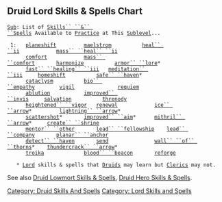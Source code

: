 ## Druid Lord Skills & Spells Chart

[`Sub`](Sublevel "wikilink")`: List of `[`Skills`` ``&`` ``Spells`](:Category:_Skills_And_Spells "wikilink")` Available to `[`Practice`](Practice "wikilink")` at This `[`Sublevel`](Sublevel "wikilink")`...`

` 1:   `[`planeshift`](Planeshift "wikilink")`         `[`maelstrom`](Maelstrom "wikilink")`          `[`heal`` ``ii`](Heal_ii "wikilink")`            `[`mass`` ``heal`` ``ii`](Mass_Heal_ii "wikilink")  
`      `[`comfort`](Comfort "wikilink")`            `[`mass`` ``comfort`](Mass_Comfort "wikilink")`       `[`harmonize`](Harmonize "wikilink")`          `[`armor`` ``lore`](Armor_Lore "wikilink")`*`  
`      `[`fast`` ``healing`` ``iii`](Fast_Healing_iii "wikilink")`   `[`meditation`` ``iii`](Meditation_iii "wikilink")`     `[`homeshift`](Homeshift "wikilink")`          `[`safe`` ``haven`](Safe_Haven "wikilink")`*`  
`      `[`cataclysm`](Cataclysm "wikilink")`          `[`bio`` ``empathy`](Bio_Empathy "wikilink")`        `[`vigil`](Vigil "wikilink")`              `[`requiem`](Requiem "wikilink")  
`      `[`ablution`](Ablution "wikilink")`           `[`improved`` ``invis`](Improved_Invis "wikilink")`     `[`salvation`](Salvation "wikilink")`          `[`threnody`](Threnody "wikilink")  
`      `[`heightened`` ``vigor`](Heightened_Vigor "wikilink")`   `[`renewal`](Renewal "wikilink")`            `[`ice`` ``arrow`](Ice_Arrow "wikilink")`*         `[`lightning`` ``arrow`](Lightning_Arrow "wikilink")`*`  
`      `[`scattershot`](Scattershot "wikilink")`*       `[`improved`` ``aim`](Improved_Aim "wikilink")`*      `[`mithril`` ``arrow`](Mithril_Arrow "wikilink")`*     `[`create`` ``shrine`](Create_Shrine "wikilink")  
`      `[`mentor`` ``other`](Mentor_Other "wikilink")`       `[`lead`` ``fellowship`](Lead_Fellowship "wikilink")`    `[`lead`` ``company`](Lead_Company "wikilink")`       `[`planar`` ``anchor`](Planar_Anchor "wikilink")  
`      `[`detect`` ``haven`](Detect_Haven "wikilink")`       `[`send`](Send "wikilink")`               `[`wall`` ``of`` ``thorns`](Wall_Of_Thorns "wikilink")`*    `[`thundercrack`` ``arrow`](Thundercrack_Arrow "wikilink")`*`  
`      `[`troika`](Troika "wikilink")`             `[`blood`` ``beacon`](Blood_Beacon "wikilink")`       `[`reforge`](Reforge "wikilink")

`   * `[`Lord`](:Category:_Lord "wikilink")` skills & spells that `[`Druids`](:Category:_Druids "wikilink")` may learn but `[`Clerics`](:Category:_Clerics "wikilink")` may not.`

See also [Druid Lowmort Skills &
Spells](:Category:_Druid_Lowmort_Skills_And_Spells "wikilink"), [Druid
Hero Skills &
Spells](:Category:_Druid_Hero_Skills_And_Spells "wikilink").

[Category: Druid Skills And
Spells](Category:_Druid_Skills_And_Spells "wikilink") [Category: Lord
Skills and Spells](Category:_Lord_Skills_and_Spells "wikilink")
